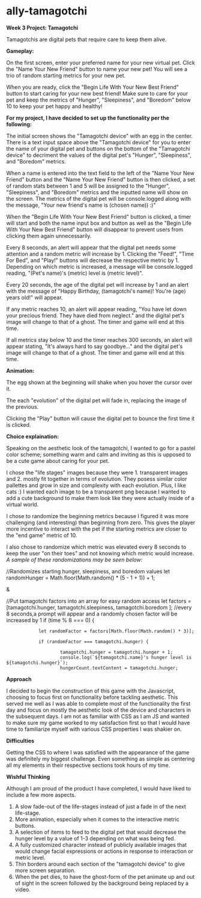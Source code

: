 # ally-tamagotchi
**Week 3 Project: Tamagotchi**

Tamagotchis are digital pets that require care to keep them alive.

**Gameplay:**

On the first screen, enter your preferred name for your new virtual pet. Click the "Name Your New Friend" button to name your new pet! You will see a trio of random starting metrics for your new pet. 

When you are ready, click the "Begin Life With Your New Best Friend" button to start caring for your new best friend! Make sure to care for your pet and keep the metrics of "Hunger", "Sleepiness", and "Boredom" below 10 to keep your pet happy and healthy!

**For my project, I have decided to set up the functionality per the following:**

The initial screen shows the "Tamagotchi device" with an egg in the center. There is a text input space above the "Tamagotchi device" for you to enter the name of your digital pet and buttons on the bottom of the "Tamagotchi device" to decriment the values of the digital pet's "Hunger", "Sleepiness", and "Boredom" metrics.

When a name is entered into the text field to the left of the "Name Your New Friend" button and the "Name Your New Friend" button is then clicked, a set of random stats between 1 and 5 will be assigned to the "Hunger", "Sleepiness", and "Boredom" metrics and the inputted name will show on the screen. The metrics of the digital pet will be console.logged along with the message, "Your new friend's name is (chosen name)) :)"

When the "Begin Life With Your New Best Friend" button is clicked, a timer will start and both the name input box and button as well as the "Begin Life With Your New Best Friend" button will disappear to prevent users from clicking them again unnecessarily. 

Every 8 seconds, an alert will appear that the digital pet needs some attention and a random metric will increase by 1. Clicking the "Feed!", "Time For Bed", and "Play!" buttons will decrease the respective metric by 1. Depending on which metric is increased, a message will be console.logged reading, "(Pet's name)'s (metric) level is (metric level)".

Every 20 seconds, the age of the digital pet will increase by 1 and an alert with the message of "Happy Birthday, (tamagotchi's name)! You're (age) years old!" will appear.

If any metric reaches 10, an alert will appear reading, "You have let down your precious friend. They have died from neglect." and the digital pet's image will change to that of a ghost. The timer and game will end at this time.

If all metrics stay below 10 and the timer reaches 300 seconds, an alert will appear stating, "It's always hard to say goodbye..." and the digital pet's image will change to that of a ghost. The timer and game will end at this time.

**Animation:**

The egg shown at the beginning will shake when you hover the cursor over it.

The each "evolution" of the digital pet will fade in, replacing the image of the previous. 

Clicking the "Play" button will cause the digital pet to bounce the first time it is clicked.

**Choice explaination:**

Speaking on the aesthetic look of the tamagotchi, I wanted to go for a pastel color scheme; something warm and calm and inviting as this is upposed to be a cute game about caring for your pet.

I chose the "life stages" images because they were 1. transparent images and 2. mostly fit together in terms of evolution. They posess similar color pallettes and grow in size and complexity with each evolution. Plus, I like cats :) I wanted each image to be a transparent png because I wanted to add a cute background to make them look like they were actually inside of a virtual world.

I chose to randomize the beginning metrics because I figured it was more challenging (and interesting) than beginning from zero. This gives the player more incentive to interact with the pet if the starting metrics are closer to the "end game" metric of 10.

I also chose to randomize which metric was elevated every 8 seconds to keep the user "on their toes" and not knowing which metric would increase. *A sample of these randomizations may be seen below:*

//Randomizes starting hunger, sleepiness, and boredom values
let randomHunger = Math.floor(Math.random() * (5 - 1 + 1)) + 1;

&

//Put tamagotchi factors into an array for easy random access
            let factors = [tamagotchi.hunger, tamagotchi.sleepiness, tamagotchi.boredom ];
            //every 8 seconds,a prompt will appear and a randomly chosen factor will be increased by 1
            if (time % 8 === 0) {

                let randomFactor = factors[Math.floor(Math.random() * 3)];

                if (randomFactor === tamagotchi.hunger) {

                        tamagotchi.hunger = tamagotchi.hunger + 1;
                        console.log(`${tamagotchi.name}'s hunger level is ${tamagotchi.hunger}`);
                        hungerCount.textContent = tamagotchi.hunger;

**Approach**

I decided to begin the construction of this game with the Javascript, choosing to focus first on functionality before tackling aesthetic. This served me well as I was able to complete most of the functionality the first day and focus on mostly the aesthetic look of the device and characters in the subsequent days. I am not as familiar with CSS as I am JS and wanted to make sure my game worked to my satisfaction first so that I would have time to familiarize myself with various CSS properties I was shakier on.

**Difficulties**

Getting the CSS to where I was satisfied with the appearance of the game was definitely my biggest challenge. Even something as simple as centering all my elements in their respective sections took hours of my time.

**Wishful Thinking**

Although I am proud of the product I have completed, I would have liked to include a few more aspects.

1. A slow fade-out of the life-stages instead of just a fade in of the next life-stage.
2. More animation, especially when it comes to the interactive metric buttons.
3. A selection of items to feed to the digital pet that would decrease the hunger level by a value of 1-3 depending on what was being fed.
4. A fully customized character instead of publicly available images that would change facial expressions or actions in response to interaction or metric level.
5. Thin borders around each section of the "tamagotchi device" to give more screen separation.
6. When the pet dies, to have the ghost-form of the pet animate up and out of sight in the screen followed by the background being replaced by a video.